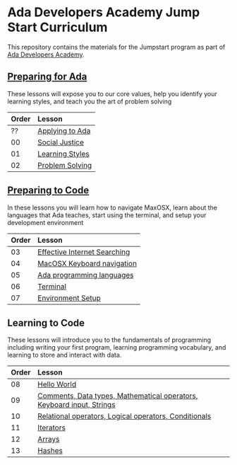 # Ada Developers Academy Jump Start Curriculum
This repository contains the materials for the Jumpstart program as part of [Ada Developers Academy](http://adadevelopersacademy.org/).

## [Preparing for Ada](./preparing-for-ada)
These lessons will expose you to our core values, help you identify your learning styles, and teach you the art of problem solving

| Order | Lesson |
| :--- | :--- |
| ?? | [Applying to Ada]() |
| 00 | [Social Justice](./preparing-for-ada/social-justice/) |
| 01 | [Learning Styles](./preparing-for-ada/learning-styles/) |
| 02 | [Problem Solving](./preparing-for-ada/problem-solving/) |

## [Preparing to Code](./preparing-to-code)
In these lessons you will learn how to navigate MaxOSX, learn about the languages that Ada teaches, start using the terminal, and setup your development environment

| Order | Lesson |
| :--- | :--- |
| 03 | [Effective Internet Searching](./preparing-to-code/internet-searching/) |
| 04 | [MacOSX Keyboard navigation](./preparing-to-code/keyboard-navigation/) |
| 05 | [Ada programming languages](./preparing-to-code/ada-languages) |
| 06 | [Terminal](./preparing-to-code/terminal/) |
| 07 | [Environment Setup](./preparing-to-code/environment-setup/) |

## Learning to Code
These lessons will introduce you to the fundamentals of programming including writing your first program, learning programming vocabulary, and learning to store and interact with data.

| Order | Lesson |
| :--- | :--- |
| 08 | [Hello World](./learning-to-code/hello-world/) |
| 09 | [Comments, Data types, Mathematical operators, Keyboard input, Strings](./learning-to-code/grammar/) |
| 10 | [Relational operators, Logical operators, Conditionals](./learning-to-code/programming-expressions/) |
| 11 | [Iterators](./learning-to-codes/iterators/) |
| 12 | [Arrays](./learning-to-code/arrays) |
| 13 | [Hashes](./learning-to-codes/hashes) |
